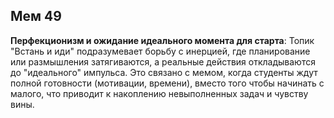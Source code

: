 ## Мем 49

**Перфекционизм и ожидание идеального момента для старта**: Топик "Встань и иди" подразумевает борьбу с инерцией, где планирование или размышления затягиваются, а реальные действия откладываются до "идеального" импульса. Это связано с мемом, когда студенты ждут полной готовности (мотивации, времени), вместо того чтобы начинать с малого, что приводит к накоплению невыполненных задач и чувству вины.